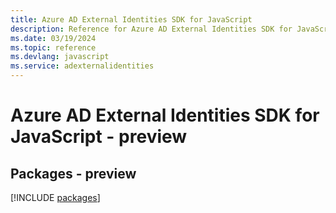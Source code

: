 ```yaml
---
title: Azure AD External Identities SDK for JavaScript
description: Reference for Azure AD External Identities SDK for JavaScript
ms.date: 03/19/2024
ms.topic: reference
ms.devlang: javascript
ms.service: adexternalidentities
---
```

# Azure AD External Identities SDK for JavaScript - preview
## Packages - preview
[!INCLUDE [packages](ad-external-identities-index.md)]